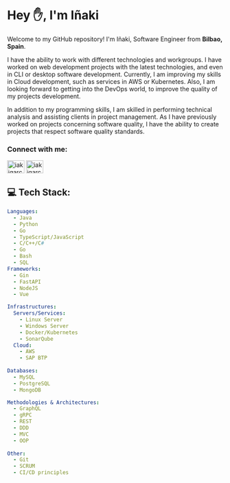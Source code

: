 <h1 align="left">Hey ✋, I'm Iñaki</h1>

Welcome to my GitHub repository!
I'm Iñaki, Software Engineer from **Bilbao, Spain**.

I have the ability to work with different technologies and workgroups. I have worked on web development projects with the latest technologies, and even in CLI or desktop software development. Currently, I am improving my skills in Cloud development, such as services in AWS or Kubernetes. Also, I am looking forward to getting into the DevOps world, to improve the quality of my projects development.

In addition to my programming skills, I am skilled in performing technical analysis and assisting clients in project management. As I have previously worked on projects concerning software quality, I have the ability to create projects that respect software quality standards.

<h3 align="left">Connect with me:</h3>
<p align="left">
<a href="https://www.linkedin.com/in/iakigarcia" target="blank"><img align="center" src="https://raw.githubusercontent.com/rahuldkjain/github-profile-readme-generator/master/src/images/icons/Social/linked-in-alt.svg" alt="iakigarci" height="30" width="40" /></a>
<a href="https://stackoverflow.com/users/iakigarci" target="blank"><img align="center" src="https://raw.githubusercontent.com/rahuldkjain/github-profile-readme-generator/master/src/images/icons/Social/stack-overflow.svg" alt="iakigarci" height="30" width="40" /></a>
</p>

## 💻 Tech Stack:
```yml
Languages:
  - Java
  - Python
  - Go
  - TypeScript/JavaScript
  - C/C++/C#
  - Go
  - Bash
  - SQL
Frameworks: 
  - Gin
  - FastAPI
  - NodeJS
  - Vue

Infrastructures:
  Servers/Services: 
    - Linux Server
    - Windows Server
    - Docker/Kubernetes
    - SonarQube
  Cloud:
    - AWS
    - SAP BTP
    
Databases:
  - MySQL
  - PostgreSQL
  - MongoDB

Methodologies & Architectures:
  - GraphQL
  - gRPC
  - REST
  - DDD
  - MVC
  - OOP
    
Other: 
  - Git
  - SCRUM
  - CI/CD principles
```
